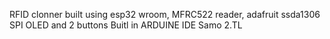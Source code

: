 RFID clonner built using esp32 wroom, MFRC522 reader, adafruit ssda1306 SPI OLED and 2 buttons
Buitl in ARDUINE IDE
Samo
2.TL
